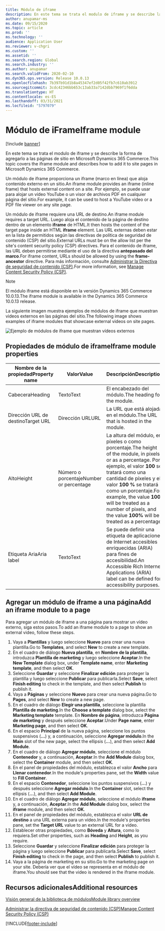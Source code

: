 ```yaml
---
title: Módulo de iframe
description: En este tema se trata el modulo de iframe y se describe la forma de agregarlo a las páginas de sitio en Microsoft Dynamics 365 Commerce.
author: anupamar-ms
ms.date: 09/15/2020
ms.topic: article
ms.prod: ''
ms.technology: ''
audience: Application User
ms.reviewer: v-chgri
ms.custom: ''
ms.assetid: ''
ms.search.region: Global
ms.search.industry: ''
ms.author: anupamar
ms.search.validFrom: 2020-02-10
ms.dyn365.ops.version: Release 10.0.13
ms.openlocfilehash: 7b397b91d1b8a45347ef2d05f42fb7c610ab3912
ms.sourcegitcommit: 3cdc42346bb653c13ab33a7142dbb7969f1f6dda
ms.translationtype: HT
ms.contentlocale: es-ES
ms.lasthandoff: 03/31/2021
ms.locfileid: "5797079"
---
```

# <a name="iframe-module"></a><span data-ttu-id="5d074-103">Módulo de iFrame</span><span class="sxs-lookup"><span data-stu-id="5d074-103">Iframe module</span></span>

[!include [banner](includes/banner.md)]

<span data-ttu-id="5d074-104">En este tema se trata el modulo de iframe y se describe la forma de agregarlo a las páginas de sitio en Microsoft Dynamics 365 Commerce.</span><span class="sxs-lookup"><span data-stu-id="5d074-104">This topic covers the iframe module and describes how to add it to site pages in Microsoft Dynamics 365 Commerce.</span></span>

<span data-ttu-id="5d074-105">Un módulo de iframe proporciona un iframe (marco en línea) que aloja contenido externo en un sitio.</span><span class="sxs-lookup"><span data-stu-id="5d074-105">An iframe module provides an iframe (inline frame) that hosts external content on a site.</span></span> <span data-ttu-id="5d074-106">Por ejemplo, se puede usar para alojar un vídeo YouTube o un visor de archivos PDF en cualquier página del sitio.</span><span class="sxs-lookup"><span data-stu-id="5d074-106">For example, it can be used to host a YouTube video or a PDF file viewer on any site page.</span></span> 

<span data-ttu-id="5d074-107">Un módulo de iframe requiere una URL de destino.</span><span class="sxs-lookup"><span data-stu-id="5d074-107">An iframe module requires a target URL.</span></span> <span data-ttu-id="5d074-108">Luego aloja el contenido de la página de destino dentro de un elemento **iframe** de HTML.</span><span class="sxs-lookup"><span data-stu-id="5d074-108">It then hosts the content of the target page inside an HTML **iframe** element.</span></span> <span data-ttu-id="5d074-109">Las URL externas deben estar en la lista de permitidos según las directivas de política de seguridad de contenido (CSP) del sitio.</span><span class="sxs-lookup"><span data-stu-id="5d074-109">External URLs must be on the allow list per the site's content security policy (CSP) directives.</span></span> <span data-ttu-id="5d074-110">Para el contenido de iframe, las URL deben permitirse mediante el uso de la directiva **antepasado del marco**.</span><span class="sxs-lookup"><span data-stu-id="5d074-110">For iframe content, URLs should be allowed by using the **frame-ancestor** directive.</span></span> <span data-ttu-id="5d074-111">Para más información, consulte [Administrar la Directiva de seguridad de contenido (CSP)](manage-csp.md).</span><span class="sxs-lookup"><span data-stu-id="5d074-111">For more information, see [Manage Content Security Policy (CSP)](manage-csp.md).</span></span>

> [!NOTE]
> <span data-ttu-id="5d074-112">El módulo iframe está disponible en la versión Dynamics 365 Commerce 10.0.13.</span><span class="sxs-lookup"><span data-stu-id="5d074-112">The iframe module is available in the Dynamics 365 Commerce 10.0.13 release.</span></span>

<span data-ttu-id="5d074-113">La siguiente imagen muestra ejemplos de módulos de iframe que muestran videos externos en las páginas del sitio.</span><span class="sxs-lookup"><span data-stu-id="5d074-113">The following image shows examples of iframe modules that showcase external videos on site pages.</span></span>

![Ejemplo de módulos de iframe que muestran vídeos externos](./media/ecommerce-iframe.PNG)

## <a name="iframe-module-properties"></a><span data-ttu-id="5d074-115">Propiedades de módulo de iframe</span><span class="sxs-lookup"><span data-stu-id="5d074-115">Iframe module properties</span></span>

| <span data-ttu-id="5d074-116">Nombre de la propiedad</span><span class="sxs-lookup"><span data-stu-id="5d074-116">Property name</span></span>             | <span data-ttu-id="5d074-117">Valor</span><span class="sxs-lookup"><span data-stu-id="5d074-117">Value</span></span>                 | <span data-ttu-id="5d074-118">Descripción</span><span class="sxs-lookup"><span data-stu-id="5d074-118">Description</span></span> |
|---------------------------|-----------------------|-------------|
| <span data-ttu-id="5d074-119">Cabecera</span><span class="sxs-lookup"><span data-stu-id="5d074-119">Heading</span></span> | <span data-ttu-id="5d074-120">Texto</span><span class="sxs-lookup"><span data-stu-id="5d074-120">Text</span></span> | <span data-ttu-id="5d074-121">El encabezado del módulo.</span><span class="sxs-lookup"><span data-stu-id="5d074-121">The heading for the module.</span></span> |
| <span data-ttu-id="5d074-122">Dirección URL de destino</span><span class="sxs-lookup"><span data-stu-id="5d074-122">Target URL</span></span> | <span data-ttu-id="5d074-123">Dirección URL</span><span class="sxs-lookup"><span data-stu-id="5d074-123">URL</span></span> | <span data-ttu-id="5d074-124">La URL que está alojada en el módulo.</span><span class="sxs-lookup"><span data-stu-id="5d074-124">The URL that is hosted in the module.</span></span> |
| <span data-ttu-id="5d074-125">Alto</span><span class="sxs-lookup"><span data-stu-id="5d074-125">Height</span></span> | <span data-ttu-id="5d074-126">Número o porcentaje</span><span class="sxs-lookup"><span data-stu-id="5d074-126">Number or percentage</span></span> | <span data-ttu-id="5d074-127">La altura del módulo, en píxeles o como porcentaje.</span><span class="sxs-lookup"><span data-stu-id="5d074-127">The height of the module, in pixels or as a percentage.</span></span> <span data-ttu-id="5d074-128">Por ejemplo, el valor **100** se tratará como una cantidad de píxeles y el valor **100 %** se tratará como un porcentaje.</span><span class="sxs-lookup"><span data-stu-id="5d074-128">For example, the value **100** will be treated as a number of pixels, and the value **100%** will be treated as a percentage.</span></span> |
| <span data-ttu-id="5d074-129">Etiqueta Aria</span><span class="sxs-lookup"><span data-stu-id="5d074-129">Aria label</span></span> | <span data-ttu-id="5d074-130">Texto</span><span class="sxs-lookup"><span data-stu-id="5d074-130">Text</span></span> | <span data-ttu-id="5d074-131">Se puede definir una etiqueta de aplicaciones de Internet accesibles enriquecidas (ARIA) para fines de accesibilidad.</span><span class="sxs-lookup"><span data-stu-id="5d074-131">An Accessible Rich Internet Applications (ARIA) label can be defined for accessibility purposes.</span></span> |

## <a name="add-an-iframe-module-to-a-page"></a><span data-ttu-id="5d074-132">Agregar un módulo de iframe a una página</span><span class="sxs-lookup"><span data-stu-id="5d074-132">Add an iframe module to a page</span></span>

<span data-ttu-id="5d074-133">Para agregar un módulo de iframe a una página para mostrar un vídeo externo, siga estos pasos.</span><span class="sxs-lookup"><span data-stu-id="5d074-133">To add an iframe module to a page to show an external video, follow these steps.</span></span>

1. <span data-ttu-id="5d074-134">Vaya a **Plantillas** y luego seleccione **Nuevo** para crear una nueva plantilla.</span><span class="sxs-lookup"><span data-stu-id="5d074-134">Go to **Templates**, and select **New** to create a new template.</span></span>
1. <span data-ttu-id="5d074-135">En el cuadro de diálogo **Nueva plantilla**, en **Nombre de la plantilla**, introduzca **Plantilla de marketing** y luego seleccione **Aceptar**.</span><span class="sxs-lookup"><span data-stu-id="5d074-135">In the **New Template** dialog box, under **Template name**, enter **Marketing template**, and then select **OK**.</span></span>
1. <span data-ttu-id="5d074-136">Seleccione **Guardar** y seleccione **Finalizar edición** para proteger la plantilla y luego seleccione **Publicar** para publicarla.</span><span class="sxs-lookup"><span data-stu-id="5d074-136">Select **Save**, select **Finish editing** to check in the template, and then select **Publish** to publish it.</span></span>
1. <span data-ttu-id="5d074-137">Vaya a **Páginas** y seleccione **Nuevo** para crear una nueva página.</span><span class="sxs-lookup"><span data-stu-id="5d074-137">Go to **Pages**, and select **New** to create a new page.</span></span>
1. <span data-ttu-id="5d074-138">En el cuadro de diálogo **Elegir una plantilla**, seleccione la plantilla **Plantilla de marketing**.</span><span class="sxs-lookup"><span data-stu-id="5d074-138">In the **Choose a template** dialog box, select the **Marketing template** template.</span></span> <span data-ttu-id="5d074-139">En **Nombre de página**, introduzca **Página de marketing** y después seleccione **Aceptar**.</span><span class="sxs-lookup"><span data-stu-id="5d074-139">Under **Page name**, enter **Marketing page**, and then select **OK**.</span></span>
1. <span data-ttu-id="5d074-140">En el espacio **Principal** de la nueva página, seleccione los puntos suspensivos (**...**) y, a continuación, seleccione **Agregar módulo**.</span><span class="sxs-lookup"><span data-stu-id="5d074-140">In the **Main** slot of the new page, select the ellipsis (**...**), and then select **Add Module**.</span></span>
1. <span data-ttu-id="5d074-141">En el cuadro de diálogo **Agregar módulo**, seleccione el módulo **Contenedor** y, a continuación, **Aceptar**.</span><span class="sxs-lookup"><span data-stu-id="5d074-141">In the **Add Module** dialog box, select the **Container** module, and then select **OK**.</span></span>
1. <span data-ttu-id="5d074-142">En el panel de propiedades del módulo, establezca el valor **Ancho** para **Llenar contenedor**.</span><span class="sxs-lookup"><span data-stu-id="5d074-142">In the module's properties pane, set the **Width** value to **Fill Container**.</span></span>
1. <span data-ttu-id="5d074-143">En el espacio **Contenedor**, seleccione los puntos suspensivos (**...**) y después seleccione **Agregar módulo**.</span><span class="sxs-lookup"><span data-stu-id="5d074-143">In the **Container** slot, select the ellipsis (**...**), and then select **Add Module**.</span></span>
1. <span data-ttu-id="5d074-144">En el cuadro de diálogo **Agregar módulo**, seleccione el módulo **iframe** y, a continuación, **Aceptar**.</span><span class="sxs-lookup"><span data-stu-id="5d074-144">In the **Add Module** dialog box, select the **iframe** module, and then select **OK**.</span></span>
1. <span data-ttu-id="5d074-145">En el panel de propiedades del módulo, establezca el valor **URL de destino** a una URL externa para un vídeo.</span><span class="sxs-lookup"><span data-stu-id="5d074-145">In the module's properties pane, set the **Target URL** value to an external URL for a video.</span></span>
1. <span data-ttu-id="5d074-146">Establecer otras propiedades, como **Bóveda** y **Altura**, como lo requiera.</span><span class="sxs-lookup"><span data-stu-id="5d074-146">Set other properties, such as **Heading** and **Height**, as you require.</span></span>
1. <span data-ttu-id="5d074-147">Seleccione **Guardar** y seleccione **Finalizar edición** para proteger la página y luego seleccione **Publicar** para publicarla.</span><span class="sxs-lookup"><span data-stu-id="5d074-147">Select **Save**, select **Finish editing** to check in the page, and then select **Publish** to publish it.</span></span>
1. <span data-ttu-id="5d074-148">Vaya a la página de marketing en su sitio.</span><span class="sxs-lookup"><span data-stu-id="5d074-148">Go to the marketing page on your site.</span></span> <span data-ttu-id="5d074-149">Debería ver que el vídeo se representa en el módulo de iframe.</span><span class="sxs-lookup"><span data-stu-id="5d074-149">You should see that the video is rendered in the iframe module.</span></span>
 
## <a name="additional-resources"></a><span data-ttu-id="5d074-150">Recursos adicionales</span><span class="sxs-lookup"><span data-stu-id="5d074-150">Additional resources</span></span>

[<span data-ttu-id="5d074-151">Visión general de la biblioteca de módulos</span><span class="sxs-lookup"><span data-stu-id="5d074-151">Module library overview</span></span>](starter-kit-overview.md)

[<span data-ttu-id="5d074-152">Administrar la directiva de seguridad de contenido (CSP)</span><span class="sxs-lookup"><span data-stu-id="5d074-152">Manage Content Security Policy (CSP)</span></span>](manage-csp.md)


[!INCLUDE[footer-include](../includes/footer-banner.md)]